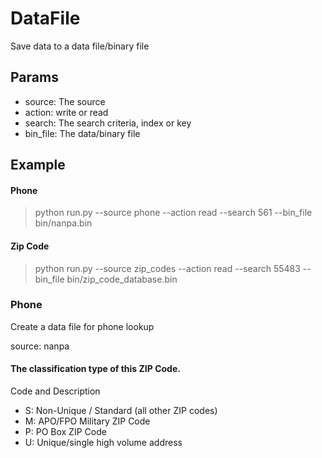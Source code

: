 # DataFile

Save data to a data file/binary file

## Params

- source: The source
- action: write or read
- search: The search criteria, index or key
- bin_file: The data/binary file

## Example

#### Phone
> python run.py --source phone --action read --search 561 --bin_file bin/nanpa.bin

#### Zip Code
> python run.py --source zip_codes --action read --search 55483 --bin_file bin/zip_code_database.bin

### Phone

Create a data file for phone lookup

source: nanpa

#### The classification type of this ZIP Code.

Code and Description
- S: Non-Unique / Standard (all other ZIP codes)
- M: APO/FPO Military ZIP Code
- P: PO Box ZIP Code
- U: Unique/single high volume address

